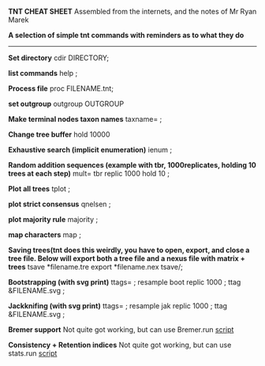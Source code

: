 **TNT CHEAT SHEET**
Assembled from the internets, and the notes of Mr Ryan Marek

**A selection of simple tnt commands with reminders as to what they do**
***

**Set directory**
cdir DIRECTORY;

**list commands**
help ;

**Process file**
proc FILENAME.tnt;

**set outgroup**
outgroup OUTGROUP

**Make terminal nodes taxon names**
taxname= ;

**Change tree buffer**
hold 10000

**Exhaustive search (implicit enumeration)**
ienum ;

**Random addition sequences (example with tbr, 1000replicates, holding 10 trees at each step)**
mult= tbr replic 1000 hold 10 ;

**Plot all trees**
tplot ;

**plot strict consensus**
qnelsen ;

**plot majority rule**
majority ;

**map characters**
map ;

**Saving trees(tnt does this weirdly, you have to open, export, and close a tree file. Below will export both a tree file and a nexus file with matrix + trees**
tsave *filename.tre
export *filename.nex
tsave/;

**Bootstrapping (with svg print)**
ttags= ;
resample boot replic 1000 ;
ttag &FILENAME.svg ;

**Jackknifing (with svg print)**
ttags= ;
resample jak replic 1000 ;
ttag &FILENAME.svg ;

**Bremer support**
Not quite got working, but can use Bremer.run [script](http://phylo.wdfiles.com/local--files/tntwiki/Bremer.run)

**Consistency + Retention indices**
Not quite got working, but can use stats.run [script](http://phylo.wdfiles.com/local--files/tntwiki/Stats.run)



